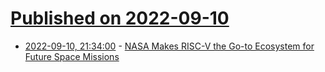 # [Published on 2022-09-10](index.md)

* [2022-09-10, 21:34:00](https://science.slashdot.org/story/22/09/10/037249/nasa-makes-risc-v-the-go-to-ecosystem-for-future-space-missions?utm_source=rss1.0mainlinkanon&utm_medium=feed) - [NASA Makes RISC-V the Go-to Ecosystem for Future Space Missions](https://science.slashdot.org/story/22/09/10/037249/nasa-makes-risc-v-the-go-to-ecosystem-for-future-space-missions?utm_source=rss1.0mainlinkanon&utm_medium=feed)
